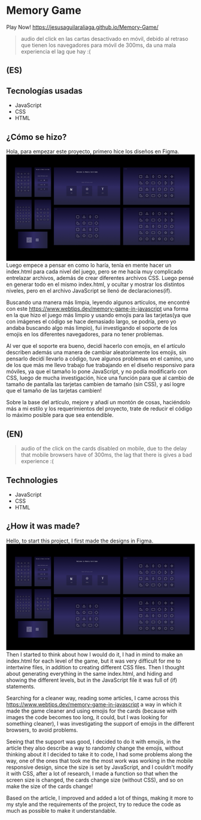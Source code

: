 # Memory Game
Play Now! https://jesusaguilaraliaga.github.io/Memory-Game/
> audio del click en las cartas desactivado en móvil, debido al retraso que tienen los navegadores para móvil de 300ms, da una mala experiencia el lag que hay :(

## (ES)

## Tecnologías usadas

* JavaScript
* CSS 
* HTML

## ¿Cómo se hizo?

Hola, para empezar este proyecto, primero hice los diseños en Figma.
![Screenshot](screenshot.png)
Luego empece a pensar en como lo haría, tenía en mente hacer un index.html para cada nivel del juego, pero se me hacía muy complicado entrelazar archivos, además de crear diferentes archivos CSS.
Luego pensé en generar todo en el mismo index.html, y ocultar y mostrar los distintos niveles, pero en el archivo JavaScript se llenó de declaraciones(if).

Buscando una manera más limpia, leyendo algunos artículos, me encontré con este 
https://www.webtips.dev/memory-game-in-javascript
una forma en la que hizo el juego más limpio y usando emojis para las tarjetas(ya que con imágenes el código se hace demasiado largo, se podría, pero yo andaba buscando algo más limpio), fui investigando el soporte de los emojis en los diferentes navegadores, para no tener problemas.

Al ver que el soporte era bueno, decidí hacerlo con emojis, en el artículo describen además una manera de cambiar aleatoriamente los emojis, sin pensarlo decidí llevarlo a código, tuve algunos problemas en el camino, uno de los que más me llevo trabajo fue trabajando en el diseño responsivo para móviles, ya que el tamaño lo pone JavaScript, y no podía modificarlo con CSS, luego de mucha investigación, hice una función para que al cambio de tamaño de pantalla las tarjetas cambien de tamaño (sin CSS), y así logre que el tamaño de las tarjetas cambien!

Sobre la base del artículo, mejore y añadí un montón de cosas, haciéndolo más a mi estilo y los requerimientos del proyecto,
trate de reducir el código lo máximo posible para que sea entendible.


## (EN)
> audio of the click on the cards disabled on mobile, due to the delay that mobile browsers have of 300ms, the lag that there is gives a bad experience :(

## Technologies

* JavaScript
* CSS 
* HTML

## ¿How it was made?

Hello, to start this project, I first made the designs in Figma.
![Screenshot](screenshot.png)
Then I started to think about how I would do it, I had in mind to make an index.html for each level of the game, but it was very difficult for me to intertwine files, in addition to creating different CSS files.
Then I thought about generating everything in the same index.html, and hiding and showing the different levels, but in the JavaScript file it was full of (if) statements.

Searching for a cleaner way, reading some articles, I came across this
https://www.webtips.dev/memory-game-in-javascript
a way in which it made the game cleaner and using emojis for the cards (because with images the code becomes too long, it could, but I was looking for something cleaner), I was investigating the support of emojis in the different browsers, to avoid problems.

Seeing that the support was good, I decided to do it with emojis, in the article they also describe a way to randomly change the emojis, without thinking about it I decided to take it to code, I had some problems along the way, one of the ones that took me the most work was working in the mobile responsive design, since the size is set by JavaScript, and I couldn't modify it with CSS, after a lot of research, I made a function so that when the screen size is changed, the cards change size (without CSS), and so on make the size of the cards change!

Based on the article, I improved and added a lot of things, making it more to my style and the requirements of the project,
try to reduce the code as much as possible to make it understandable.
